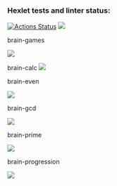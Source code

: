 ### Hexlet tests and linter status:
[![Actions Status](https://github.com/bitsen03/backend-project-44/workflows/hexlet-check/badge.svg)](https://github.com/bitsen03/backend-project-44/actions)
<a href="https://codeclimate.com/github/bitsen03/backend-project-44/maintainability"><img src="https://api.codeclimate.com/v1/badges/44d22b04b95843a0cfb8/maintainability" /></a>
<p>brain-games</p>
<a href="https://asciinema.org/a/h9XhIvfSiJP0nW84qudRXTFIZ" target="_blank"><img src="https://asciinema.org/a/h9XhIvfSiJP0nW84qudRXTFIZ.svg" /></a>
<p>brain-calc</>
<a href="https://asciinema.org/a/539717" target="_blank"><img src="https://asciinema.org/a/539717.svg" /></a>
<p>brain-even</p>
<a href="https://asciinema.org/a/539718" target="_blank"><img src="https://asciinema.org/a/539718.svg" /></a>
<p>brain-gcd</p>
<a href="https://asciinema.org/a/539719" target="_blank"><img src="https://asciinema.org/a/539719.svg" /></a>
<p>brain-prime</p>
<a href="https://asciinema.org/a/539722" target="_blank"><img src="https://asciinema.org/a/539722.svg" /></a>
<p>brain-progression</p>
<a href="https://asciinema.org/a/539723" target="_blank"><img src="https://asciinema.org/a/539723.svg" /></a>